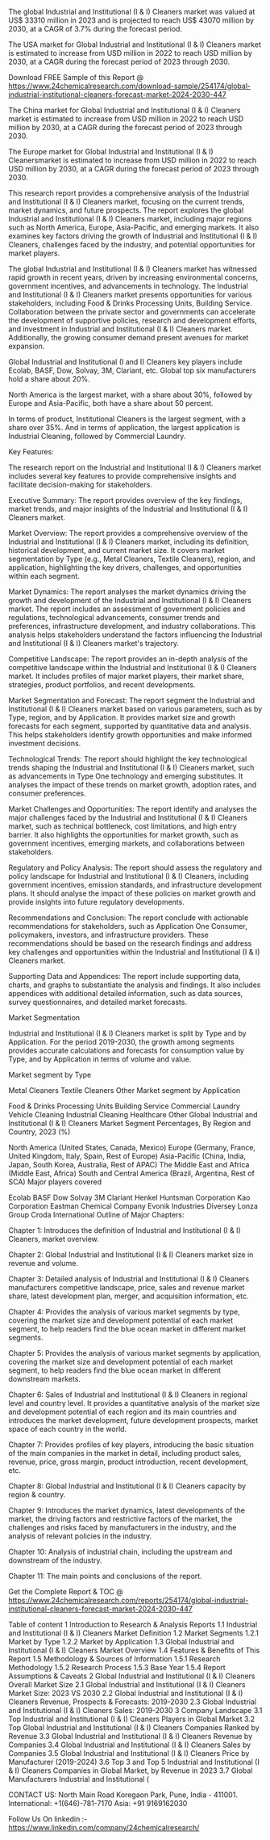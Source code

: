 The global Industrial and Institutional (I & I) Cleaners market was valued at US$ 33310 million in 2023 and is projected to reach US$ 43070 million by 2030, at a CAGR of 3.7% during the forecast period.

The USA market for Global Industrial and Institutional (I & I) Cleaners market is estimated to increase from USD million in 2022 to reach USD million by 2030, at a CAGR during the forecast period of 2023 through 2030.

Download FREE Sample of this Report @ https://www.24chemicalresearch.com/download-sample/254174/global-industrial-institutional-cleaners-forecast-market-2024-2030-447

The China market for Global Industrial and Institutional (I & I) Cleaners market is estimated to increase from USD million in 2022 to reach USD million by 2030, at a CAGR during the forecast period of 2023 through 2030.

The Europe market for Global Industrial and Institutional (I & I) Cleanersmarket is estimated to increase from USD million in 2022 to reach USD million by 2030, at a CAGR during the forecast period of 2023 through 2030.

This research report provides a comprehensive analysis of the Industrial and Institutional (I & I) Cleaners market, focusing on the current trends, market dynamics, and future prospects. The report explores the global Industrial and Institutional (I & I) Cleaners market, including major regions such as North America, Europe, Asia-Pacific, and emerging markets. It also examines key factors driving the growth of Industrial and Institutional (I & I) Cleaners, challenges faced by the industry, and potential opportunities for market players.

The global Industrial and Institutional (I & I) Cleaners market has witnessed rapid growth in recent years, driven by increasing environmental concerns, government incentives, and advancements in technology. The Industrial and Institutional (I & I) Cleaners market presents opportunities for various stakeholders, including Food & Drinks Processing Units, Building Service. Collaboration between the private sector and governments can accelerate the development of supportive policies, research and development efforts, and investment in Industrial and Institutional (I & I) Cleaners market. Additionally, the growing consumer demand present avenues for market expansion.

Global Industrial and Institutional (I and I) Cleaners key players include Ecolab, BASF, Dow, Solvay, 3M, Clariant, etc. Global top six manufacturers hold a share about 20%.

North America is the largest market, with a share about 30%, followed by Europe and Asia-Pacific, both have a share about 50 percent.

In terms of product, Institutional Cleaners is the largest segment, with a share over 35%. And in terms of application, the largest application is Industrial Cleaning, followed by Commercial Laundry.

Key Features:

The research report on the Industrial and Institutional (I & I) Cleaners market includes several key features to provide comprehensive insights and facilitate decision-making for stakeholders.

Executive Summary: The report provides overview of the key findings, market trends, and major insights of the Industrial and Institutional (I & I) Cleaners market.

Market Overview: The report provides a comprehensive overview of the Industrial and Institutional (I & I) Cleaners market, including its definition, historical development, and current market size. It covers market segmentation by Type (e.g., Metal Cleaners, Textile Cleaners), region, and application, highlighting the key drivers, challenges, and opportunities within each segment.

Market Dynamics: The report analyses the market dynamics driving the growth and development of the Industrial and Institutional (I & I) Cleaners market. The report includes an assessment of government policies and regulations, technological advancements, consumer trends and preferences, infrastructure development, and industry collaborations. This analysis helps stakeholders understand the factors influencing the Industrial and Institutional (I & I) Cleaners market's trajectory.

Competitive Landscape: The report provides an in-depth analysis of the competitive landscape within the Industrial and Institutional (I & I) Cleaners market. It includes profiles of major market players, their market share, strategies, product portfolios, and recent developments.

Market Segmentation and Forecast: The report segment the Industrial and Institutional (I & I) Cleaners market based on various parameters, such as by Type, region, and by Application. It provides market size and growth forecasts for each segment, supported by quantitative data and analysis. This helps stakeholders identify growth opportunities and make informed investment decisions.

Technological Trends: The report should highlight the key technological trends shaping the Industrial and Institutional (I & I) Cleaners market, such as advancements in Type One technology and emerging substitutes. It analyses the impact of these trends on market growth, adoption rates, and consumer preferences.

Market Challenges and Opportunities: The report identify and analyses the major challenges faced by the Industrial and Institutional (I & I) Cleaners market, such as technical bottleneck, cost limitations, and high entry barrier. It also highlights the opportunities for market growth, such as government incentives, emerging markets, and collaborations between stakeholders.

Regulatory and Policy Analysis: The report should assess the regulatory and policy landscape for Industrial and Institutional (I & I) Cleaners, including government incentives, emission standards, and infrastructure development plans. It should analyse the impact of these policies on market growth and provide insights into future regulatory developments.

Recommendations and Conclusion: The report conclude with actionable recommendations for stakeholders, such as Application One Consumer, policymakers, investors, and infrastructure providers. These recommendations should be based on the research findings and address key challenges and opportunities within the Industrial and Institutional (I & I) Cleaners market.

Supporting Data and Appendices: The report include supporting data, charts, and graphs to substantiate the analysis and findings. It also includes appendices with additional detailed information, such as data sources, survey questionnaires, and detailed market forecasts.

Market Segmentation

Industrial and Institutional (I & I) Cleaners market is split by Type and by Application. For the period 2019-2030, the growth among segments provides accurate calculations and forecasts for consumption value by Type, and by Application in terms of volume and value.

Market segment by Type

Metal Cleaners
Textile Cleaners
Other
Market segment by Application

Food & Drinks Processing Units
Building Service
Commercial Laundry
Vehicle Cleaning
Industrial Cleaning
Healthcare
Other
Global Industrial and Institutional (I & I) Cleaners Market Segment Percentages, By Region and Country, 2023 (%)

North America (United States, Canada, Mexico)
Europe (Germany, France, United Kingdom, Italy, Spain, Rest of Europe)
Asia-Pacific (China, India, Japan, South Korea, Australia, Rest of APAC)
The Middle East and Africa (Middle East, Africa)
South and Central America (Brazil, Argentina, Rest of SCA)
Major players covered

Ecolab
BASF
Dow
Solvay
3M
Clariant
Henkel
Huntsman Corporation
Kao Corporation
Eastman Chemical Company
Evonik Industries
Diversey
Lonza Group
Croda International
Outline of Major Chapters:

Chapter 1: Introduces the definition of Industrial and Institutional (I & I) Cleaners, market overview.

Chapter 2: Global Industrial and Institutional (I & I) Cleaners market size in revenue and volume.

Chapter 3: Detailed analysis of Industrial and Institutional (I & I) Cleaners manufacturers competitive landscape, price, sales and revenue market share, latest development plan, merger, and acquisition information, etc.

Chapter 4: Provides the analysis of various market segments by type, covering the market size and development potential of each market segment, to help readers find the blue ocean market in different market segments.

Chapter 5: Provides the analysis of various market segments by application, covering the market size and development potential of each market segment, to help readers find the blue ocean market in different downstream markets.

Chapter 6: Sales of Industrial and Institutional (I & I) Cleaners in regional level and country level. It provides a quantitative analysis of the market size and development potential of each region and its main countries and introduces the market development, future development prospects, market space of each country in the world.

Chapter 7: Provides profiles of key players, introducing the basic situation of the main companies in the market in detail, including product sales, revenue, price, gross margin, product introduction, recent development, etc.

Chapter 8: Global Industrial and Institutional (I & I) Cleaners capacity by region & country.

Chapter 9: Introduces the market dynamics, latest developments of the market, the driving factors and restrictive factors of the market, the challenges and risks faced by manufacturers in the industry, and the analysis of relevant policies in the industry.

Chapter 10: Analysis of industrial chain, including the upstream and downstream of the industry.

Chapter 11: The main points and conclusions of the report.

Get the Complete Report & TOC @ https://www.24chemicalresearch.com/reports/254174/global-industrial-institutional-cleaners-forecast-market-2024-2030-447

Table of content
1 Introduction to Research & Analysis Reports
1.1 Industrial and Institutional (I & I) Cleaners Market Definition
1.2 Market Segments
1.2.1 Market by Type
1.2.2 Market by Application
1.3 Global Industrial and Institutional (I & I) Cleaners Market Overview
1.4 Features & Benefits of This Report
1.5 Methodology & Sources of Information
1.5.1 Research Methodology
1.5.2 Research Process
1.5.3 Base Year
1.5.4 Report Assumptions & Caveats
2 Global Industrial and Institutional (I & I) Cleaners Overall Market Size
2.1 Global Industrial and Institutional (I & I) Cleaners Market Size: 2023 VS 2030
2.2 Global Industrial and Institutional (I & I) Cleaners Revenue, Prospects & Forecasts: 2019-2030
2.3 Global Industrial and Institutional (I & I) Cleaners Sales: 2019-2030
3 Company Landscape
3.1 Top Industrial and Institutional (I & I) Cleaners Players in Global Market
3.2 Top Global Industrial and Institutional (I & I) Cleaners Companies Ranked by Revenue
3.3 Global Industrial and Institutional (I & I) Cleaners Revenue by Companies
3.4 Global Industrial and Institutional (I & I) Cleaners Sales by Companies
3.5 Global Industrial and Institutional (I & I) Cleaners Price by Manufacturer (2019-2024)
3.6 Top 3 and Top 5 Industrial and Institutional (I & I) Cleaners Companies in Global Market, by Revenue in 2023
3.7 Global Manufacturers Industrial and Institutional (

CONTACT US:
North Main Road Koregaon Park, Pune, India - 411001.
International: +1(646)-781-7170
Asia: +91 9169162030

Follow Us On linkedin :- https://www.linkedin.com/company/24chemicalresearch/
